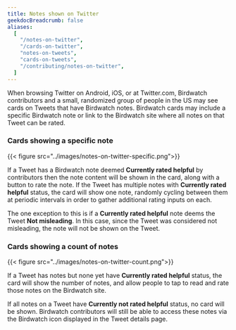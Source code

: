 ```yaml
---
title: Notes shown on Twitter
geekdocBreadcrumb: false
aliases:
  [
    "/notes-on-twitter",
    "/cards-on-twitter",
    "notes-on-tweets",
    "cards-on-tweets",
    "/contributing/notes-on-twitter",
  ]
---
```


When browsing Twitter on Android, iOS, or at Twitter.com, Birdwatch contributors and a small, randomized group of people in the US may see cards on Tweets that have Birdwatch notes. Birdwatch cards may include a specific Birdwatch note or link to the Birdwatch site where all notes on that Tweet can be rated.

### Cards showing a specific note

{{< figure src="../images/notes-on-twitter-specific.png">}}

If a Tweet has a Birdwatch note deemed **Currently rated helpful** by contributors then the note content will be shown in the card, along with a button to rate the note. If the Tweet has multiple notes with **Currently rated helpful** status, the card will show one note, randomly cycling between them at periodic intervals in order to gather additional rating inputs on each.

The one exception to this is if a **Currently rated helpful** note deems the Tweet **Not misleading**. In this case, since the Tweet was considered not misleading, the note will not be shown on the Tweet.

### Cards showing a count of notes

{{< figure src="../images/notes-on-twitter-count.png">}}

If a Tweet has notes but none yet have **Currently rated helpful** status, the card will show the number of notes, and allow people to tap to read and rate those notes on the Birdwatch site.

If all notes on a Tweet have **Currently not rated helpful** status, no card will be shown. Birdwatch contributors will still be able to access these notes via the Birdwatch icon displayed in the Tweet details page.
